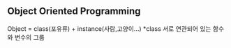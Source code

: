Object Oriented Programming
------------------------------
Object = class(포유류) + instance(사람,고양이...)
*class
  서로 연관되어 있는 함수와 변수의 그룹
